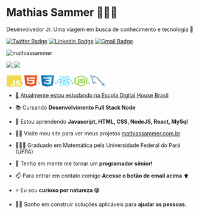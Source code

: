 # Mathias Sammer 👨🏽‍💻
Desenvolvedor Jr.
Uma viagem em busca de conhecimento e tecnologia 🚀

[![Twitter Badge](https://img.shields.io/badge/-@mathias.sammer-0599B0?style=flat-square&labelColor=0599B0&logo=twitter&logoColor=white&link=https://twitter.com/MathiasSammer7)](https://twitter.com/MathiasSammer7) [![Linkedin Badge](https://img.shields.io/badge/-Mathias%20Sammer-0599B0?style=flat-square&logo=Linkedin&logoColor=white&link=https://www.linkedin.com/in/mathias-sammer/)](https://www.linkedin.com/in/mathias-sammer/) [![Gmail Badge](https://img.shields.io/badge/-mathias.sammer.946@gmail.com-0599B0?style=flat-square&logo=Gmail&logoColor=white&link=mailto:mathias.sammer.946@gmail.com)](mailto:mathias.sammer.946@gmail.com)

<p align="left"> <img src="https://komarev.com/ghpvc/?username=mathiassammer" alt="mathiassammer"/> </p>

 <div>
  <a href="https://github.com/mathiassammer">
  <img height="180em" src="https://github-readme-stats.vercel.app/api?username=mathiassammer&show_icons=true&theme=dracula&include_all_commits=true&count_private=true"/>
  <img height="180em" src="https://github-readme-stats.vercel.app/api/top-langs/?username=mathiassammer&layout=compact&langs_count=16&theme=dracula"/>
</div>

<div style="display: inline_block"><br>
  <img align="center" alt="dev-Js" height="30" width="40" src="https://raw.githubusercontent.com/devicons/devicon/master/icons/javascript/javascript-plain.svg">
  <img align="center" alt="dev-HTML" height="30" width="40" src="https://raw.githubusercontent.com/devicons/devicon/master/icons/html5/html5-original.svg">
  <img align="center" alt="dev-CSS" height="30" width="40" src="https://raw.githubusercontent.com/devicons/devicon/master/icons/css3/css3-original.svg">
   <img align="center" alt="dev-React" height="30" width="40" src="https://raw.githubusercontent.com/devicons/devicon/master/icons/react/react-original.svg">
   <img align="center" alt="dev-NodeJS" height="30" width="40" src="https://raw.githubusercontent.com/devicons/devicon/master/icons/nodejs/nodejs-original.svg">
   <img align="center" alt="dev-MySql" height="30" width="40" src="https://raw.githubusercontent.com/devicons/devicon/master/icons/mysql/mysql-original.svg">
</div>

- 🔭 Atualmente estou estudando na Escola [Digital House Brasil](https://www.digitalhouse.com/br/)

- 📚 Cursando **Desenvolvimento Full Stack Node**

- 🌱 Estou aprendendo **Javascript, HTML, CSS, NodeJS, React, MySql**

- 👨‍💻 Visite meu site para ver meus projetos [mathiassammer.com.br](https://www.mathiassammer.com.br/)

- 👨🏽‍🎓 Graduado em Matemática pela Universidade Federal do Pará (UFPA)

- 💭 Tenho em mente me tornar um **programador sênior!**

- 📫 Para entrar em contato comigo **Acesse o botão de email acima** ⬆

- ⚡ Eu sou **curioso por natureza 😜**

- 🤝🏽 Sonho em construir soluções aplicáveis para  **ajudar as pessoas.**

<!--
**mathiassammer/mathiassammer** is a ✨ _special_ ✨ repository because its `README.md` (this file) appears on your GitHub profile.

Here are some ideas to get you started:

- 🔭 I’m currently working on ...
- 🌱 I’m currently learning ...
- 👯 I’m looking to collaborate on ...
- 🤔 I’m looking for help with ...
- 💬 Ask me about ...
- 📫 How to reach me: ...
- 😄 Pronouns: ...
- ⚡ Fun fact: ...
-->
